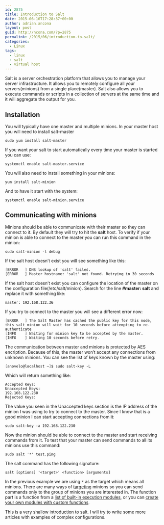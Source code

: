 ```yaml
---
id: 2875
title: Introduction to Salt
date: 2015-06-10T17:28:37+00:00
author: adrian.ancona
layout: post
guid: http://ncona.com/?p=2875
permalink: /2015/06/introduction-to-salt/
categories:
  - Linux
tags:
  - linux
  - salt
  - virtual host
---
```

Salt is a server orchestration platform that allows you to manage your server infrastructure. It allows you to remotely configure all your servers(minions) from a single place(master). Salt also allows you to execute commands or scripts in a collection of servers at the same time and it will aggregate the output for you.

## Installation

You will typically have one master and multiple minions. In your master host you will need to install salt-master

```
sudo yum install salt-master
```

If you want your salt to start automatically every time your master is started you can use:

```
systemctl enable salt-master.service
```

You will also need to install something in your minions:

```
yum install salt-minion
```

And to have it start with the system:

```
systemctl enable salt-minion.service
```

<!--more-->

## Communicating with minions

Minions should be able to communicate with their master so they can connect to it. By default they will try to hit the **salt** host. To verify if your minion is able to connect to the master you can run this command in the minion:

```
sudo salt-minion -l debug
```

If the salt host doesn&#8217;t exist you will see something like this:

```
[ERROR   ] DNS lookup of 'salt' failed.
[ERROR   ] Master hostname: 'salt' not found. Retrying in 30 seconds
```

If the salt host doesn&#8217;t exist you can configure the location of the master on the configuration file(/etc/salt/minion). Search for the line **#master: salt** and replace it with something like:

```
master: 192.168.122.36
```

If you try to connect to the master you will see a different error now:

```
[ERROR   ] The Salt Master has cached the public key for this node, this salt minion will wait for 10 seconds before attempting to re-authenticate
[INFO    ] Waiting for minion key to be accepted by the master.
[INFO    ] Waiting 10 seconds before retry.
```

The communication between master and minions is protected by AES encription. Because of this, the master won&#8217;t accept any connections from unknown minions. You can see the list of keys known by the master using:

```
[anovelo@localhost ~]$ sudo salt-key -L
```

Which will return something like:

```
Accepted Keys:
Unaccepted Keys:
192.168.122.230
Rejected Keys:
```

The value you seen in the Unaccepted keys section is the IP address of the minion I was using to try to connect to the master. Since I know that is a good minion I can start accepting connections from it:

```
sudo salt-key -a 192.168.122.230
```

Now the minion should be able to connect to the master and start receiving commands from it. To test that your master can send commands to all its minions use this command:

```
sudo salt '*' test.ping
```

The salt command has the following signature:

```
salt [options] '<target>' <function> [arguments]
```

In the previous example we are using `*` as the target which means all minions. There are many ways of [targeting](http://docs.saltstack.com/en/latest/topics/targeting/index.html) minions so you can send commands only to the group of minions you are interested in. The function part is a function from a [list of built-in execution modules](http://docs.saltstack.com/en/latest/ref/modules/all/index.html#all-salt-modules), or you can [create your own modules with custom functions](http://docs.saltstack.com/en/latest/ref/modules/index.html).

This is a very shallow introduction to salt. I will try to write some more articles with examples of complex configurations.
